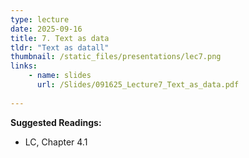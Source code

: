 ```yaml
---
type: lecture
date: 2025-09-16
title: 7. Text as data
tldr: "Text as datall"
thumbnail: /static_files/presentations/lec7.png
links: 
    - name: slides
      url: /Slides/091625_Lecture7_Text_as_data.pdf
    
---
```

**Suggested Readings:**
- LC, Chapter 4.1
